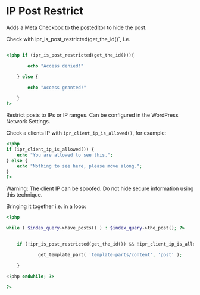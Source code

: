 # IP Post Restrict



Adds a Meta Checkbox to the posteditor to hide the post.

Check with ipr_is_post_restricted(get_the_id()`, i.e.

```php

<?php if (ipr_is_post_restricted(get_the_id())){

		echo "Access denied!"

	} else {

		echo "Access granted!"

	}
?>

```

Restrict posts to IPs or IP ranges. Can be configured in the WordPress Network Settings. 

Check a clients IP with `ipr_client_ip_is_allowed()`, for example:

```php
<?php
if (ipr_client_ip_is_allowed()) {
	echo "You are allowed to see this.";
} else {
	echo "Nothing to see here, please move along.";
}
?>
```

Warning: The client IP can be spoofed. Do not hide secure information using this technique.



Bringing it together i.e. in a loop:

```php
<?php

while ( $index_query->have_posts() ) : $index_query->the_post(); ?>


	if (!ipr_is_post_restricted(get_the_id()) && !ipr_client_ip_is_allowed()){

			get_template_part( 'template-parts/content', 'post' );

	}

<?php endwhile; ?>

?>

```
